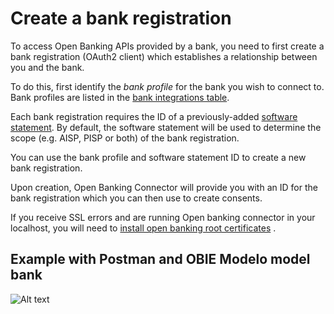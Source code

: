 # Create a bank registration

To access Open Banking APIs provided by a bank, you need to first create a bank registration (OAuth2 client) which
establishes
a relationship between you and the bank.

To do this, first identify the *bank profile* for the bank you wish to connect to. Bank profiles are listed in
the [bank integrations table](../../bank-integrations.md).

Each bank registration requires the ID of a
previously-added [software statement](../add-software-statement-etc/README.md#add-a-software-statement-to-open-banking-connector).
By default, the software statement will be used to determine the scope (e.g. AISP, PISP or both) of the bank
registration.

You can use the bank profile and software statement ID to create a new bank registration.

Upon creation, Open Banking Connector will provide you with an ID for the bank registration which you can then use to
create consents.

If you receive SSL errors and are running Open banking connector in your localhost, you will need to [install open banking root certificates](../../contributor-info/developer-setup/install-obuk-root-certs/) .  

## Example with Postman and OBIE Modelo model bank

![Alt text](bank_reg.png)
